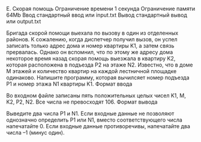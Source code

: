 
E. Скорая помощь
Ограничение времени 	1 секунда
Ограничение памяти 	64Mb
Ввод 	стандартный ввод или input.txt
Вывод 	стандартный вывод или output.txt

Бригада скорой помощи выехала по вызову в один из отделенных районов. К сожалению, когда диспетчер получил вызов, он успел записать только адрес дома и номер квартиры K1, а затем связь прервалась. Однако он вспомнил, что по этому же адресу дома некоторое время назад скорая помощь выезжала в квартиру K2, которая расположена в подъезда P2 на этаже N2. Известно, что в доме M этажей и количество квартир на каждой лестничной площадке одинаково. Напишите программу, которая вычилсяет номер подъезда P1 и номер этажа N1 квартиры K1.
Формат ввода

Во входном файле записаны пять положительных целых чисел K1, M, K2, P2, N2. Все числа не превосходят 106.
Формат вывода

Выведите два числа P1 и N1. Если входные данные не позволяют однозначно определить P1 или N1, вместо соответствующего числа напечатайте 0. Если входные данные противоречивы, напечатайте два числа –1 (минус один). 